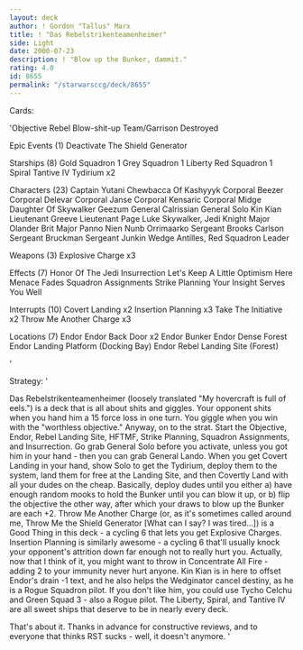 ```yaml
---
layout: deck
author: ! Gordon "Tallus" Marx
title: ! "Das Rebelstrikenteamenheimer"
side: Light
date: 2000-07-23
description: ! "Blow up the Bunker, dammit."
rating: 4.0
id: 8655
permalink: "/starwarsccg/deck/8655"
---
```

Cards: 

'Objective
Rebel Blow-shit-up Team/Garrison Destroyed

Epic Events (1)
Deactivate The Shield Generator

Starships (8)
Gold Squadron 1
Grey Squadron 1
Liberty
Red Squadron 1
Spiral
Tantive IV
Tydirium  x2

Characters (23)
Captain Yutani
Chewbacca Of Kashyyyk
Corporal Beezer
Corporal Delevar
Corporal Janse
Corporal Kensaric
Corporal Midge
Daughter Of Skywalker
Geezum
General Calrissian
General Solo
Kin Kian
Lieutenant Greeve
Lieutenant Page
Luke Skywalker, Jedi Knight
Major Olander Brit
Major Panno
Nien Nunb
Orrimaarko
Sergeant Brooks Carlson
Sergeant Bruckman
Sergeant Junkin
Wedge Antilles, Red Squadron Leader

Weapons (3)
Explosive Charge  x3

Effects (7)
Honor Of The Jedi
Insurrection
Let's Keep A Little Optimism Here
Menace Fades
Squadron Assignments
Strike Planning
Your Insight Serves You Well

Interrupts (10)
Covert Landing	x2
Insertion Planning  x3
Take The Initiative  x2
Throw Me Another Charge  x3

Locations (7)
Endor
Endor Back Door  x2
Endor Bunker
Endor Dense Forest
Endor Landing Platform (Docking Bay)
Endor Rebel Landing Site (Forest)

'

Strategy: '

Das Rebelstrikenteamenheimer (loosely translated "My hovercraft is full of eels.") is a deck that is all about shits and giggles. Your opponent shits when you hand him a 15 force loss in one turn. You giggle when you win with the "worthless objective."
Anyway, on to the strat.
Start the Objective, Endor, Rebel Landing Site, HFTMF, Strike Planning, Squadron Assignments, and Insurrection.
Go grab General Solo before you activate, unless you got him in your hand - then you can grab General Lando.
When you get Covert Landing in your hand, show Solo to get the Tydirium, deploy them to the system, land them for free at the Landing Site, and then Covertly Land with all your dudes on the cheap.
Basically, deploy dudes until you either a) have enough random mooks to hold the Bunker until you can blow it up, or b) flip the objective the other way, after which your draws to blow up the Bunker are each +2.
Throw Me Another Charge (or, as it's sometimes called around me, Throw Me the Shield Generator [What can I say? I was tired...]) is a Good Thing in this deck - a cycling 6 that lets you get Explosive Charges.
Insertion Planning is similarly awesome - a cycling 6 that'll usually knock your opponent's attrition down far enough not to really hurt you.
Actually, now that I think of it, you might want to throw in Concentrate All Fire - adding 2 to your immunity never hurt anyone.
Kin Kian is in here to offset Endor's drain -1 text, and he also helps the Wedginator cancel destiny, as he is a Rogue Squadron pilot. If you don't like him, you could use Tycho Celchu and Green Squad 3 - also a Rogue pilot.
The Liberty, Spiral, and Tantive IV are all sweet ships that deserve to be in nearly every deck.

That's about it. Thanks in advance for constructive reviews, and to everyone that thinks RST sucks - well, it doesn't anymore.
'
